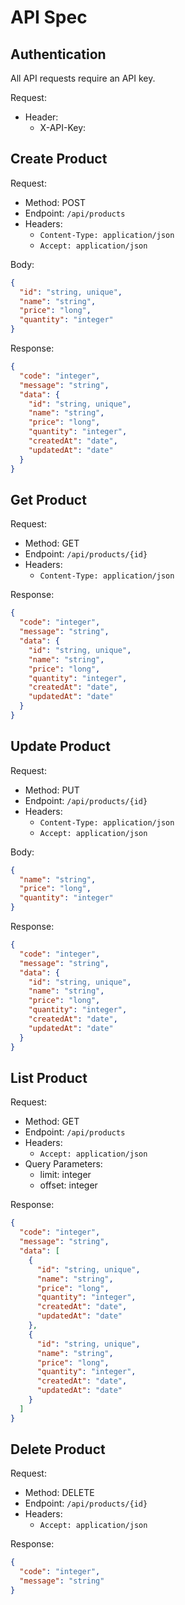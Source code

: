 # API Spec

## Authentication

All API requests require an API key.

Request:
- Header:
  - X-API-Key: <api-key>

## Create Product

Request:

- Method: POST
- Endpoint: `/api/products`
- Headers:
    - `Content-Type: application/json`
    - `Accept: application/json`

Body:

```json
{
  "id": "string, unique",
  "name": "string",
  "price": "long",
  "quantity": "integer"
}
```

Response:

```json
{
  "code": "integer",
  "message": "string",
  "data": {
    "id": "string, unique",
    "name": "string",
    "price": "long",
    "quantity": "integer",
    "createdAt": "date",
    "updatedAt": "date"
  }
}
```

## Get Product

Request:

- Method: GET
- Endpoint: `/api/products/{id}`
- Headers:
    - `Content-Type: application/json`

Response:

```json
{
  "code": "integer",
  "message": "string",
  "data": {
    "id": "string, unique",
    "name": "string",
    "price": "long",
    "quantity": "integer",
    "createdAt": "date",
    "updatedAt": "date"
  }
}
```

## Update Product

Request:

- Method: PUT
- Endpoint: `/api/products/{id}`
- Headers:
    - `Content-Type: application/json`
    - `Accept: application/json`

Body:

```json
{
  "name": "string",
  "price": "long",
  "quantity": "integer"
}
```

Response:

```json
{
  "code": "integer",
  "message": "string",
  "data": {
    "id": "string, unique",
    "name": "string",
    "price": "long",
    "quantity": "integer",
    "createdAt": "date",
    "updatedAt": "date"
  }
}
```

## List Product

Request:

- Method: GET
- Endpoint: `/api/products`
- Headers:
    - `Accept: application/json`
- Query Parameters:
    - limit: integer
    - offset: integer

Response:

```json
{
  "code": "integer",
  "message": "string",
  "data": [
    {
      "id": "string, unique",
      "name": "string",
      "price": "long",
      "quantity": "integer",
      "createdAt": "date",
      "updatedAt": "date"
    },
    {
      "id": "string, unique",
      "name": "string",
      "price": "long",
      "quantity": "integer",
      "createdAt": "date",
      "updatedAt": "date"
    }
  ]
}
```

## Delete Product

Request:

- Method: DELETE
- Endpoint: `/api/products/{id}`
- Headers:
    - `Accept: application/json`

Response:

```json
{
  "code": "integer",
  "message": "string"
}
```